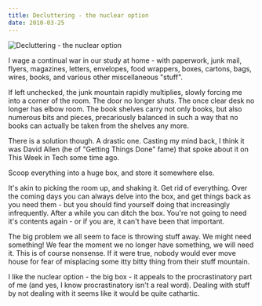 ```yaml
---
title: Decluttering - the nuclear option
date: 2010-03-25
---
```


![Decluttering - the nuclear option](https://source.unsplash.com/qTpc0Vj4YoE/1600x900)

I wage a continual war in our study at home - with paperwork, junk mail, flyers, magazines, letters, envelopes, food wrappers, boxes, cartons, bags, wires, books, and various other miscellaneous "stuff".

If left unchecked, the junk mountain rapidly multiplies, slowly forcing me into a corner of the room. The door no longer shuts. The once clear desk no longer has elbow room. The book shelves carry not only books, but also numerous bits and pieces, precariously balanced in such a way that no books can actually be taken from the shelves any more.

There is a solution though. A drastic one. Casting my mind back, I think it was David Allen (he of "Getting Things Done" fame) that spoke about it on This Week in Tech some time ago.

Scoop everything into a huge box, and store it somewhere else.

It's akin to picking the room up, and shaking it. Get rid of everything. Over the coming days you can always delve into the box, and get things back as you need them - but you should find yourself doing that increasingly infrequently. After a while you can ditch the box. You're not going to need it's contents again - or if you are, it can't have been that important.

The big problem we all seem to face is throwing stuff away. We might need something! We fear the moment we no longer have something, we will need it. This is of course nonsense. If it were true, nobody would ever move house for fear of misplacing some itty bitty thing from their stuff mountain.

I like the nuclear option - the big box - it appeals to the procrastinatory part of me (and yes, I know procrastinatory isn't a real word). Dealing with stuff by not dealing with it seems like it would be quite cathartic.